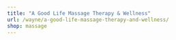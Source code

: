 ```yaml
---
title: "A Good Life Massage Therapy & Wellness"
url: /wayne/a-good-life-massage-therapy-and-wellness/
shop: massage
---
```

